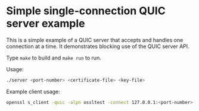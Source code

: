 Simple single-connection QUIC server example
============================================

This is a simple example of a QUIC server that accepts and handles one
connection at a time. It demonstrates blocking use of the QUIC server API.

Type `make` to build and `make run` to run.

Usage:

```bash
./server <port-number> <certificate-file> <key-file>
```

Example client usage:

```bash
openssl s_client -quic -alpn ossltest -connect 127.0.0.1:<port-number>
```

